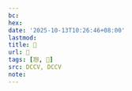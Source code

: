 ```yaml
---
bc:
hex:
date: '2025-10-13T10:26:46+08:00'
lastmod:
title: 􂰥
url: 􂰥
tags: [惌, 𥧛]
src: DCCV, DCCV
note:
---
```

